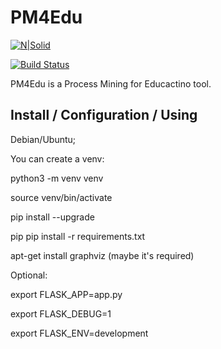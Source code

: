 # PM4Edu

[![N|Solid](https://cldup.com/dTxpPi9lDf.thumb.png)](https://nodesource.com/products/nsolid)

[![Build Status](https://travis-ci.org/joemccann/dillinger.svg?branch=master)](https://travis-ci.org/joemccann/dillinger)

PM4Edu is a Process Mining for Educactino tool.

## Install / Configuration / Using

Debian/Ubuntu;

You can create a venv:

python3 -m venv venv

source venv/bin/activate

pip install --upgrade

pip pip install -r requirements.txt

apt-get install graphviz (maybe it's required)


Optional:

export FLASK\_APP=app.py

export FLASK\_DEBUG=1

export FLASK\_ENV=development
